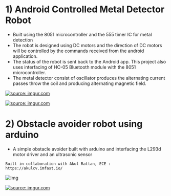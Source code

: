 # 1) Android Controlled Metal Detector Robot

- Built using the 8051 microcontroller and the 555 timer IC for metal detection
- The robot is designed using DC motors and the direction of DC motors will be controlled by the commands received from the android application. 
- The status of the robot is sent back to the Android app. This project also uses interfacing of HC-05 Bluetooth module with the 8051 microcontroller.
- The metal detector consist of oscillator produces the alternating current passes throw the coil and producing alternating magnetic field. 

<a href="https://imgur.com/Ju5yMH1"><img src="https://i.imgur.com/Ju5yMH1.jpg" title="source: imgur.com" /></a>

<a href="https://imgur.com/MTW77el"><img src="https://i.imgur.com/MTW77el.jpg" title="source: imgur.com" /></a>

# 2) Obstacle avoider robot using arduino

- A simple obstacle avoider built with arduino and interfacing the L293d motor driver and an ultrasonic sensor

```
Built in collaboration with Akul Rattan, ECE : https://akulcv.imfast.io/  
```

![img](obstacle-avoider-arduino/real-time-testing.gif)

<a href="https://imgur.com/WQjjrxO"><img src="https://i.imgur.com/WQjjrxO.jpg" title="source: imgur.com" /></a>
